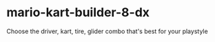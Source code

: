 # mario-kart-builder-8-dx
Choose the driver, kart, tire, glider combo that's best for your playstyle
